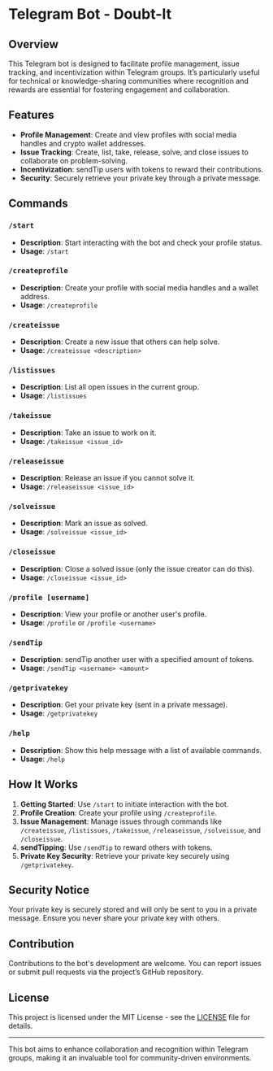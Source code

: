 # Telegram Bot - Doubt-It

## Overview

This Telegram bot is designed to facilitate profile management, issue tracking, and incentivization within Telegram groups. It’s particularly useful for technical or knowledge-sharing communities where recognition and rewards are essential for fostering engagement and collaboration.

## Features

- **Profile Management**: Create and view profiles with social media handles and crypto wallet addresses.
- **Issue Tracking**: Create, list, take, release, solve, and close issues to collaborate on problem-solving.
- **Incentivization**: sendTip users with tokens to reward their contributions.
- **Security**: Securely retrieve your private key through a private message.

## Commands

### `/start`
- **Description**: Start interacting with the bot and check your profile status.
- **Usage**: `/start`

### `/createprofile`
- **Description**: Create your profile with social media handles and a wallet address.
- **Usage**: `/createprofile`

### `/createissue`
- **Description**: Create a new issue that others can help solve.
- **Usage**: `/createissue <description>`

### `/listissues`
- **Description**: List all open issues in the current group.
- **Usage**: `/listissues`

### `/takeissue`
- **Description**: Take an issue to work on it.
- **Usage**: `/takeissue <issue_id>`

### `/releaseissue`
- **Description**: Release an issue if you cannot solve it.
- **Usage**: `/releaseissue <issue_id>`

### `/solveissue`
- **Description**: Mark an issue as solved.
- **Usage**: `/solveissue <issue_id>`

### `/closeissue`
- **Description**: Close a solved issue (only the issue creator can do this).
- **Usage**: `/closeissue <issue_id>`

### `/profile [username]`
- **Description**: View your profile or another user's profile.
- **Usage**: `/profile` or `/profile <username>`

### `/sendTip`
- **Description**: sendTip another user with a specified amount of tokens.
- **Usage**: `/sendTip <username> <amount>`

### `/getprivatekey`
- **Description**: Get your private key (sent in a private message).
- **Usage**: `/getprivatekey`

### `/help`
- **Description**: Show this help message with a list of available commands.
- **Usage**: `/help`

## How It Works

1. **Getting Started**: Use `/start` to initiate interaction with the bot.
2. **Profile Creation**: Create your profile using `/createprofile`.
3. **Issue Management**: Manage issues through commands like `/createissue`, `/listissues`, `/takeissue`, `/releaseissue`, `/solveissue`, and `/closeissue`.
4. **sendTipping**: Use `/sendTip` to reward others with tokens.
5. **Private Key Security**: Retrieve your private key securely using `/getprivatekey`.

## Security Notice

Your private key is securely stored and will only be sent to you in a private message. Ensure you never share your private key with others.

## Contribution

Contributions to the bot's development are welcome. You can report issues or submit pull requests via the project’s GitHub repository.

## License

This project is licensed under the MIT License - see the [LICENSE](LICENSE) file for details.

---

This bot aims to enhance collaboration and recognition within Telegram groups, making it an invaluable tool for community-driven environments.

